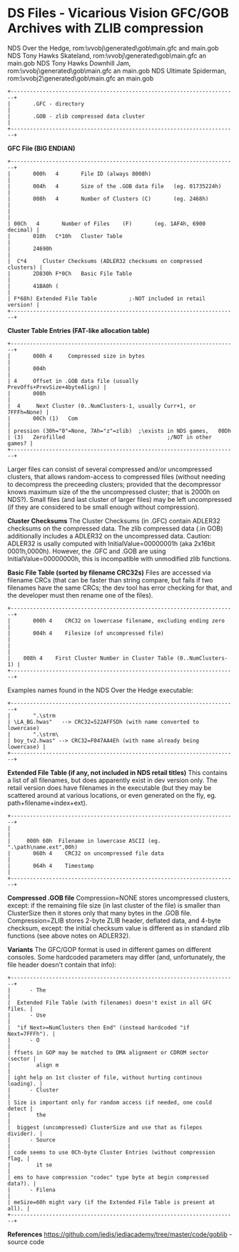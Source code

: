 # DS Files - Vicarious Vision GFC/GOB Archives with ZLIB compression


NDS Over the Hedge, rom:\\vvobj\\generated\\gob\\main.gfc and main.gob
NDS Tony Hawks Skateland, rom:\\vvobj\\generated\\gob\\main.gfc an
main.gob
NDS Tony Hawks Downhill Jam, rom:\\vvobj\\generated\\gob\\main.gfc an
main.gob
NDS Ultimate Spiderman, rom:\\vvobj2\\generated\\gob\\main.gfc an
main.gob

```
+-----------------------------------------------------------------------+
|       .GFC - directory                                                |
|       .GOB - zlib compressed data cluster                             |
+-----------------------------------------------------------------------+
```


**GFC File (BIG ENDIAN)**

```
+-----------------------------------------------------------------------+
|       000h   4       File ID (always 8008h)                           |
|       004h   4       Size of the .GOB data file   (eg. 01735224h)     |
|       008h   4       Number of Clusters (C)       (eg. 2468h)         |
|                                                                       |
| 00Ch   4       Number of Files    (F)       (eg. 1AF4h, 6900 decimal) |
|       010h   C*10h   Cluster Table                                    |
|       24690h                                                          |
|  C*4     Cluster Checksums (ADLER32 checksums on compressed clusters) |
|       2D830h F*0Ch   Basic File Table                                 |
|       41BA0h (                                                        |
| F*68h) Extended File Table          ;-NOT included in retail version! |
+-----------------------------------------------------------------------+
```


**Cluster Table Entries (FAT-like allocation table)**

```
+-----------------------------------------------------------------------+
|       000h 4     Compressed size in bytes                             |
|       004h                                                            |
| 4     Offset in .GOB data file (usually PrevOffs+PrevSize+4byteAlign) |
|       008h                                                            |
|  4     Next Cluster (0..NumClusters-1, usually Curr+1, or 7FFFh=None) |
|       00Ch (1)   Com                                                  |
| pression (30h="0"=None, 7Ah="z"=zlib)  ;\exists in NDS games,   00Dh  
| (3)   Zerofilled                                ;/NOT in other games? |
+-----------------------------------------------------------------------+
```

Larger files can consist of several compressed and/or uncompressed
clusters, that allows random-access to compressed files (without needing
to decompress the preceeding clusters; provided that the decompressor
knows maximum size of the the uncompressed cluster; that is 2000h on
NDS?).
Small files (and last cluster of larger files) may be left uncompressed
(if they are considered to be small enough without compression).

**Cluster Checksums**
The Cluster Checksums (in .GFC) contain ADLER32 checksums on the
compressed data. The zlib compressed data (.in GOB) additionally
includes a ADLER32 on the uncompressed data.
Caution: ADLER32 is usally computed with InitialValue=00000001h (aka
2x16bit 0001h,0000h). However, the .GFC and .GOB are using
InitialValue=00000000h, this is incompatible with unmodified zlib
functions.

**Basic File Table (sorted by filename CRC32s)**
Files are accessed via filename CRCs (that can be faster than string
compare, but fails if two filenames have the same CRCs; the dev tool has
error checking for that, and the developer must then rename one of the
files).

```
+-----------------------------------------------------------------------+
|       000h 4    CRC32 on lowercase filename, excluding ending zero    |
|       004h 4    Filesize (of uncompressed file)                       |
|                                                                       |
|    008h 4    First Cluster Number in Cluster Table (0..NumClusters-1) |
+-----------------------------------------------------------------------+
```

Examples names found in the NDS Over the Hedge executable:

```
+-----------------------------------------------------------------------+
|       ".\strm                                                         
| \LA_BG.hwas"   --> CRC32=522AFF5Dh (with name converted to lowercase) 
|       ".\strm\                                                        
| boy_tv2.hwas" --> CRC32=F047AA4Eh (with name already being lowercase) |
+-----------------------------------------------------------------------+
```


**Extended File Table (if any, not included in NDS retail titles)**
This contains a list of all filenames, but does apparently exist in dev
version only. The retail version does have filenames in the executable
(but they may be scattered around at various locations, or even
generated on the fly, eg. path+filename+index+ext).

```
+-----------------------------------------------------------------------+
|                                                                       |
|     000h 60h  Filename in lowercase ASCII (eg. ".\path\name.ext",00h) 
|       060h 4    CRC32 on uncompressed file data                       |
|       064h 4    Timestamp                                             |
+-----------------------------------------------------------------------+
```


**Compressed .GOB file**
Compression=NONE stores uncompressed clusters, except: if the remaining
file size (in last cluster of the file) is smaller than ClusterSize then
it stores only that many bytes in the .GOB file.
Compression=ZLIB stores 2-byte ZLIB header, deflated data, and 4-byte
checksum, except: the initial checksum value is different as in standard
zlib functions (see above notes on ADLER32).

**Variants**
The GFC/GOP format is used in different games on different consoles.
Some hardcoded parameters may differ (and, unfortunately, the file
header doesn\'t contain that info):

```
+-----------------------------------------------------------------------+
|      - The                                                            |
|  Extended File Table (with filenames) doesn't exist in all GFC files. |
|      - Use                                                            |
|  "if Next>=NumClusters then End" (instead hardcoded "if Next=7FFFh"). |
|      - O                                                              |
| ffsets in GOP may be matched to DMA alignment or CDROM sector (sector |
|        align m                                                        |
| ight help on 1st cluster of file, without hurting continous loading). |
|      - Cluster                                                        |
| Size is important only for random access (if needed, one could detect |
|        the                                                            |
|  biggest (uncompressed) ClusterSize and use that as filepos divider). |
|      - Source                                                         |
| code seems to use 0Ch-byte Cluster Entries (without compression flag, |
|        it se                                                          |
| ems to have compression "codec" type byte at begin compressed data?). |
|      - Filena                                                         |
| meSize=60h might vary (if the Extended File Table is present at all). |
+-----------------------------------------------------------------------+
```


**References**
<https://github.com/jedis/jediacademy/tree/master/code/goblib> - source
code



